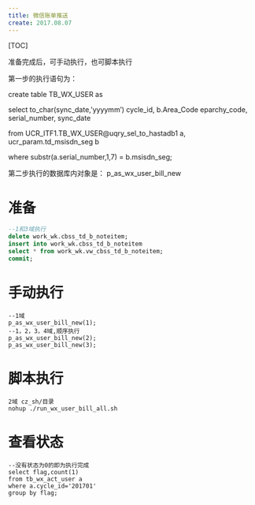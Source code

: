 ```yaml
---
title: 微信账单推送
create: 2017.08.07
---
```

[TOC]

准备完成后，可手动执行，也可脚本执行

第一步的执行语句为：

create table TB_WX_USER as

select to_char(sync_date,’yyyymm’) cycle_id, b.Area_Code eparchy_code, serial_number, sync_date

from UCR_ITF1.TB_WX_USER@uqry_sel_to_hastadb1 a, ucr_param.td_msisdn_seg b

where substr(a.serial_number,1,7) = b.msisdn_seg;

第二步执行的数据库内对象是： p_as_wx_user_bill_new

# 准备

```sql
--1和3域执行
delete work_wk.cbss_td_b_noteitem;
insert into work_wk.cbss_td_b_noteitem
select * from work_wk.vw_cbss_td_b_noteitem;
commit;
```

# 手动执行

```
--1域
p_as_wx_user_bill_new(1);
--1，2，3，4域,顺序执行
p_as_wx_user_bill_new(2);
p_as_wx_user_bill_new(3);
```

# 脚本执行

```
2域 cz_sh/目录
nohup ./run_wx_user_bill_all.sh
```

# 查看状态

```
--没有状态为0的即为执行完成
select flag,count(1)
from tb_wx_act_user a
where a.cycle_id='201701'
group by flag;
```
